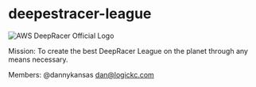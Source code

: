 # deepestracer-league

![AWS DeepRacer Official Logo](https://media.amazonwebservices.com/blog/2018/dr_league_2.png)

Mission: To create the best DeepRacer League on the planet through any means necessary.

Members:
@dannykansas <dan@logickc.com>
